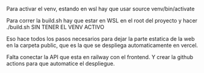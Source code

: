 Para activar el venv, estando en wsl hay que usar source venv/bin/activate

Para correr la build.sh hay que estar en WSL en el root del proyecto y hacer ./build.sh SIN TENER EL VENV ACTIVO

Eso hace todos los pasos necesarios para dejar la parte estatica de la web en la carpeta public, que es la que se despliega automaticamente en vercel. 

Falta conectar la API que esta en railway con el frontend. Y crear la github actions para que automatice el despliegue. 